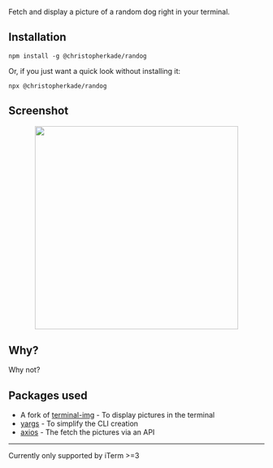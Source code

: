 Fetch and display a picture of a random dog right in your terminal.

## Installation

`npm install -g @christopherkade/randog`

Or, if you just want a quick look without installing it:

`npx @christopherkade/randog`

## Screenshot

<p align="center">
  <img height="400" src="https://user-images.githubusercontent.com/15229355/52140931-72676d80-2654-11e9-8ea1-1ee6feee2e8c.png">
</p>

## Why?

Why not?

## Packages used

- A fork of [terminal-img](https://github.com/sindresorhus/terminal-image) - To display pictures in the terminal
- [yargs](https://www.npmjs.com/package/yargs) - To simplify the CLI creation
- [axios](https://www.npmjs.com/package/axios) - The fetch the pictures via an API

---

Currently only supported by iTerm >=3
